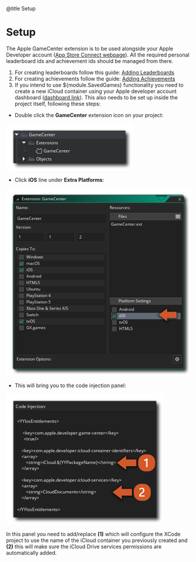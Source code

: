 @title Setup

# Setup

The Apple GameCenter extension is to be used alongside your Apple Developer account ([App Store Connect webpage](https://appstoreconnect.apple.com/)). All the required personal leaderboard ids and achievement ids should be managed from there.

1. For creating leaderboards follow this guide: [Adding Leaderboards](https://developer.apple.com/help/app-store-connect/configure-game-center/configure-leaderboards)
2. For creating achievements follow the guide: [Adding Achievements](https://developer.apple.com/help/app-store-connect/configure-game-center/configure-achievements)
3. If you intend to use ${module.SavedGames} functionality you need to create a new iCloud container using your Apple developer account dashboard ([dashboard link](https://icloud.developer.apple.com/dashboard/)).
This also needs to be set up inside the project itself, following these steps:

  - Double click the **GameCenter** extension icon on your project: 

  ![Asset Browser Extension](assets/images/GameCenter_AssetBrowser_extension.png)

  - Click **iOS** line under **Extra Platforms**:

  ![Asset Browser Extension](assets/images/GameCenter_Platform_Settings.png)
  
  - This will bring you to the code injection panel: 

  ![Asset Browser Extension](assets/images/GameCenter_Code_Injection.png)
  
  In this panel you need to add/replace **(1)** which will configure the XCode project to use the name of the iCloud container you previously created and **(2)** this will make sure the iCloud Drive services permissions are automatically added.

